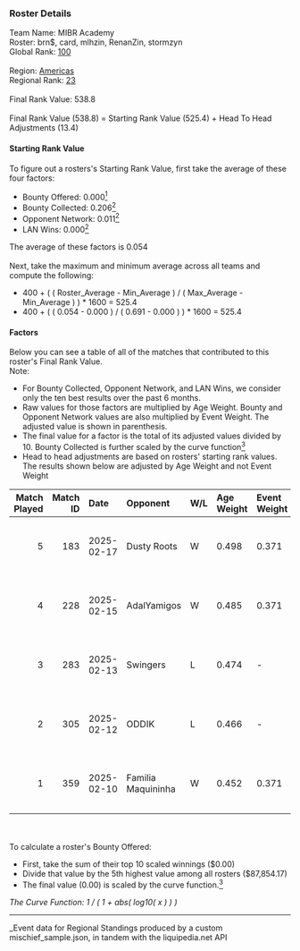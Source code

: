 ### Roster Details<br />
Team Name: MIBR Academy<br />
Roster: brn$, card, mlhzin, RenanZin, stormzyn<br />
Global Rank: [100](../../standings_global_2025_06_02.md)<br />
<br />
Region: [Americas]( ../../standings_americas_2025_06_02.md)<br />
Regional Rank: [23]( ../../standings_americas_2025_06_02.md)<br />
<br />
Final Rank Value:  538.8<br />
<br />
Final Rank Value (538.8) = Starting Rank Value (525.4) + Head To Head Adjustments (13.4)<br />

#### Starting Rank Value<br />
To figure out a rosters's Starting Rank Value, first take the average of these four factors:<br />
- Bounty Offered: 0.000[<sup>1</sup>](#table2)
- Bounty Collected: 0.206[<sup>2</sup>](#table1)
- Opponent Network: 0.011[<sup>2</sup>](#table1)
- LAN Wins: 0.000[<sup>2</sup>](#table1)

The average of these factors is 0.054<br />
<br />
Next, take the maximum and minimum average across all teams and compute the following:<br />
- 400 + ( ( Roster_Average - Min_Average ) / ( Max_Average - Min_Average ) ) * 1600 = 525.4
- 400 + ( ( 0.054 - 0.000 ) / ( 0.691 - 0.000 ) ) * 1600 = 525.4


#### Factors<br />
Below you can see a table of all of the matches that contributed to this roster's Final Rank Value.<br />
Note:<br />

- For Bounty Collected, Opponent Network, and LAN Wins, we consider only the ten best results over the past 6 months.
- Raw values for those factors are multiplied by Age Weight. Bounty and Opponent Network values are also multiplied by Event Weight. The adjusted value is shown in parenthesis.
- The final value for a factor is the total of its adjusted values divided by 10. Bounty Collected is further scaled by the curve function[<sup>3</sup>](#curveFunction)
- Head to head adjustments are based on rosters' starting rank values. The results shown below are adjusted by Age Weight and not Event Weight
<span id="table1"></span><br />


| Match Played | Match ID | Date       | Opponent           | W/L | Age Weight | Event Weight | Bounty Collected | Opponent Network | LAN Wins  | H2H Adj. | Roster                                 |
| -: | -: | :- | :- | :- | :- | :- | :- | :- | :- | -: | :- |
|            5 |      183 | 2025-02-17 | Dusty Roots        | W   | 0.498      | 0.371        | 0.007 (0.001)    | 0.287 (0.053)    | 0 (0.000) |    11.02 | brn$, card, mlhzin, RenanZin, stormzyn |
|            4 |      228 | 2025-02-15 | AdalYamigos        | W   | 0.485      | 0.371        | 0.000 (0.000)    | 0.239 (0.043)    | 0 (0.000) |     5.32 | brn$, card, mlhzin, RenanZin, stormzyn |
|            3 |      283 | 2025-02-13 | Swingers           | L   | 0.474      | -            | -                | -                | -         |    -3.95 | brn$, card, mlhzin, RenanZin, stormzyn |
|            2 |      305 | 2025-02-12 | ODDIK              | L   | 0.466      | -            | -                | -                | -         |    -3.66 | brn$, card, mlhzin, RenanZin, stormzyn |
|            1 |      359 | 2025-02-10 | Familia Maquininha | W   | 0.452      | 0.371        | 0.000 (0.000)    | 0.084 (0.014)    | 0 (0.000) |     4.63 | brn$, card, mlhzin, RenanZin, stormzyn |

<br />
<span id="table2"></span><br />
To calculate a roster's Bounty Offered:<br />

- First, take the sum of their top 10 scaled winnings ($0.00)
- Divide that value by the 5th highest value among all rosters ($87,854.17)
- The final value (0.00) is scaled by the curve function.[<sup>3</sup>](#curveFunction)

<span id="curveFunction"></span>_The Curve Function: 1 / ( 1 + abs( log10( x ) ) )_<br />

---
_Event data for Regional Standings produced by a custom mischief_sample.json, in tandem with the liquipedia.net API<br />
